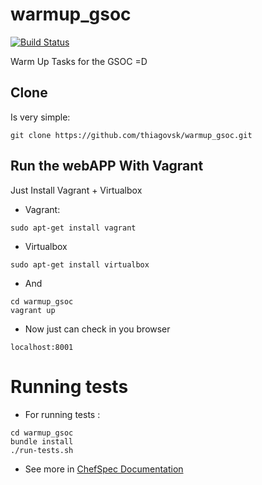 # warmup_gsoc

[![Build Status](https://travis-ci.org/thiagovsk/warmup_gsoc.svg?branch=master)](https://travis-ci.org/thiagovsk/warmup_gsoc)

Warm Up Tasks for the GSOC =D

## Clone

Is very simple:

```
git clone https://github.com/thiagovsk/warmup_gsoc.git
```

## Run the webAPP With Vagrant

Just Install Vagrant + Virtualbox

- Vagrant:

```
sudo apt-get install vagrant

```
- Virtualbox

```
sudo apt-get install virtualbox

```
- And

```
cd warmup_gsoc
vagrant up
```

- Now just can check in you browser

```
localhost:8001
```

# Running tests

- For running tests :

```
cd warmup_gsoc
bundle install
./run-tests.sh
```

- See more in [ChefSpec Documentation](https://docs.chef.io/chefspec.html)
